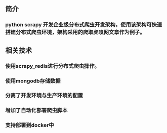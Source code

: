 ## 简介
### python scrapy 开发企业级分布式爬虫开发架构，使用该架构可快速搭建分布式爬虫环境，架构采用的爬取虎嗅网文章作为例子。

## 相关技术
### 使用scrapy_redis进行分布式爬虫操作。
### 使用mongodb存储数据
### 分离了开发环境与生产环境的配置
### 增加了自动化部署爬虫脚本
### 支持部署到docker中
